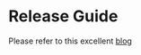 # Release Guide

Please refer to this excellent [blog](http://dubbo.apache.org/en-us/blog/prepare-an-apache-release.html)